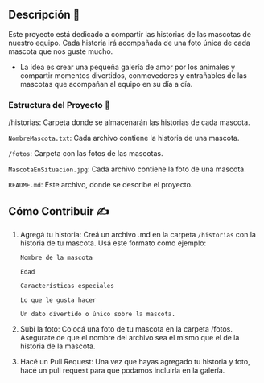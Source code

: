## Descripción 📖
Este proyecto está dedicado a compartir las historias de las mascotas de nuestro equipo. Cada historia irá acompañada de una foto única de cada mascota que nos guste mucho.

- La idea es crear una pequeña galería de amor por los animales y compartir momentos divertidos, conmovedores y entrañables de las mascotas que acompañan al equipo en su día a día.

### Estructura del Proyecto 📁
/historias: Carpeta donde se almacenarán las historias de cada mascota.


`NombreMascota.txt`: Cada archivo contiene la historia de una mascota.


`/fotos`: Carpeta con las fotos de las mascotas.


`MascotaEnSituacion.jpg`: Cada archivo contiene la foto de una mascota.


`README.md`: Este archivo, donde se describe el proyecto.


## Cómo Contribuir ✍️
1. Agregá tu historia: Creá un archivo .md en la carpeta `/historias` con la historia de tu mascota. Usá este formato como ejemplo:


   `Nombre de la mascota`


   `Edad`


   `Características especiales`


   `Lo que le gusta hacer`


   `Un dato divertido o único sobre la mascota.`


2. Subí la foto: Colocá una foto de tu mascota en la carpeta /fotos. Asegurate de que el nombre del archivo sea el mismo que el de la historia de la mascota.


3. Hacé un Pull Request: Una vez que hayas agregado tu historia y foto, hacé un pull request para que podamos incluirla en la galería.